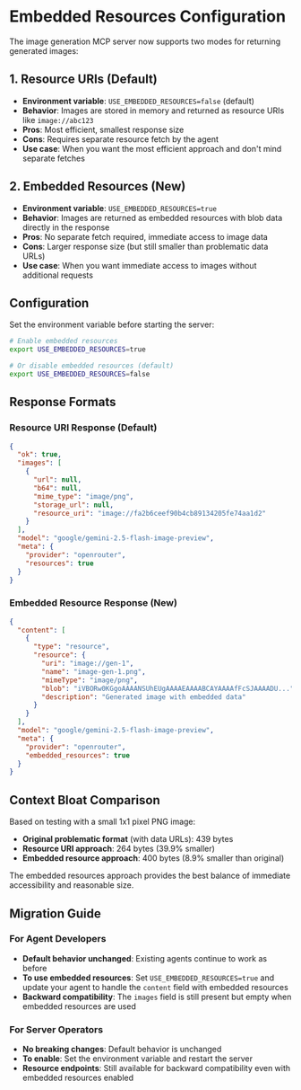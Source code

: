 # Embedded Resources Configuration

The image generation MCP server now supports two modes for returning generated images:

## 1. Resource URIs (Default)

- **Environment variable**: `USE_EMBEDDED_RESOURCES=false` (default)
- **Behavior**: Images are stored in memory and returned as resource URIs like `image://abc123`
- **Pros**: Most efficient, smallest response size
- **Cons**: Requires separate resource fetch by the agent
- **Use case**: When you want the most efficient approach and don't mind separate fetches

## 2. Embedded Resources (New)

- **Environment variable**: `USE_EMBEDDED_RESOURCES=true`
- **Behavior**: Images are returned as embedded resources with blob data directly in the response
- **Pros**: No separate fetch required, immediate access to image data
- **Cons**: Larger response size (but still smaller than problematic data URLs)
- **Use case**: When you want immediate access to images without additional requests

## Configuration

Set the environment variable before starting the server:

```bash
# Enable embedded resources
export USE_EMBEDDED_RESOURCES=true

# Or disable embedded resources (default)
export USE_EMBEDDED_RESOURCES=false
```

## Response Formats

### Resource URI Response (Default)

```json
{
  "ok": true,
  "images": [
    {
      "url": null,
      "b64": null,
      "mime_type": "image/png",
      "storage_url": null,
      "resource_uri": "image://fa2b6ceef90b4cb89134205fe74aa1d2"
    }
  ],
  "model": "google/gemini-2.5-flash-image-preview",
  "meta": {
    "provider": "openrouter",
    "resources": true
  }
}
```

### Embedded Resource Response (New)

```json
{
  "content": [
    {
      "type": "resource",
      "resource": {
        "uri": "image://gen-1",
        "name": "image-gen-1.png",
        "mimeType": "image/png",
        "blob": "iVBORw0KGgoAAAANSUhEUgAAAAEAAAABCAYAAAAfFcSJAAAADU...",
        "description": "Generated image with embedded data"
      }
    }
  ],
  "model": "google/gemini-2.5-flash-image-preview",
  "meta": {
    "provider": "openrouter",
    "embedded_resources": true
  }
}
```

## Context Bloat Comparison

Based on testing with a small 1x1 pixel PNG image:

- **Original problematic format** (with data URLs): 439 bytes
- **Resource URI approach**: 264 bytes (39.9% smaller)
- **Embedded resource approach**: 400 bytes (8.9% smaller than original)

The embedded resources approach provides the best balance of immediate accessibility and reasonable size.

## Migration Guide

### For Agent Developers

- **Default behavior unchanged**: Existing agents continue to work as before
- **To use embedded resources**: Set `USE_EMBEDDED_RESOURCES=true` and update your agent to handle the `content` field with embedded resources
- **Backward compatibility**: The `images` field is still present but empty when embedded resources are used

### For Server Operators

- **No breaking changes**: Default behavior is unchanged
- **To enable**: Set the environment variable and restart the server
- **Resource endpoints**: Still available for backward compatibility even with embedded resources enabled
